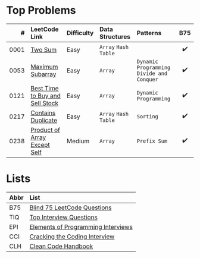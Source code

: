 # Top Problems

| #    | LeetCode Link                                                                                     | Difficulty | Data Structures      | Patterns                                   | B75                |
|-----:|:--------------------------------------------------------------------------------------------------|:-----------|:---------------------|:-------------------------------------------|:------------------:|
| 0001 | [Two Sum](https://leetcode.com/problems/two-sum/)                                                 | Easy       | `Array` `Hash Table` |                                            | :heavy_check_mark: |
| 0053 | [Maximum Subarray](https://leetcode.com/problems/maximum-subarray/)                               | Easy       | `Array`              | `Dynamic Programming` `Divide and Conquer` | :heavy_check_mark: |
| 0121 | [Best Time to Buy and Sell Stock](https://leetcode.com/problems/best-time-to-buy-and-sell-stock/) | Easy       | `Array`              | `Dynamic Programming`                      | :heavy_check_mark: |
| 0217 | [Contains Duplicate](https://leetcode.com/problems/contains-duplicate/)                           | Easy       | `Array` `Hash Table` | `Sorting`                                  | :heavy_check_mark: |
| 0238 | [Product of Array Except Self](https://leetcode.com/problems/product-of-array-except-self/)       | Medium     | `Array`              | `Prefix Sum`                               | :heavy_check_mark: |

# Lists

| Abbr | List                                                                                                              |
|:-----|:------------------------------------------------------------------------------------------------------------------|
| B75  | [Blind 75 LeetCode Questions](https://leetcode.com/discuss/general-discussion/460599/blind-75-leetcode-questions) |
| TIQ  | [Top Interview Questions](https://leetcode.com/explore/interview/card/top-interview-questions-easy/)              |
| EPI  | [Elements of Programming Interviews](https://elementsofprogramminginterviews.com/)                                |
| CCI  | [Cracking the Coding Interview](https://www.crackingthecodinginterview.com/)                                      |
| CLH  | [Clean Code Handbook](https://app.selz.com/item/546c6e1ab7987209fc7fd418)                                         |
